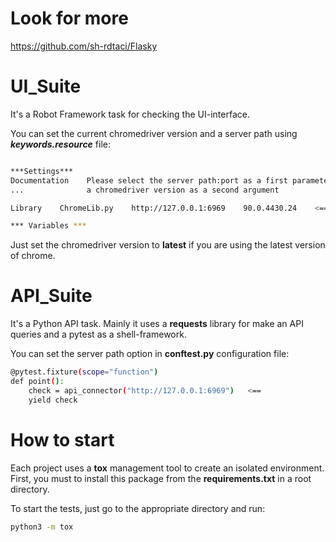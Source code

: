 # Look for more
https://github.com/sh-rdtaci/Flasky

# UI_Suite
It's a Robot Framework task for checking the UI-interface.

You can set the current chromedriver version and a server path using ***keywords.resource*** file:

```bash

***Settings***
Documentation    Please select the server path:port as a first parameter and
...              a chromedriver version as a second argument

Library    ChromeLib.py    http://127.0.0.1:6969    90.0.4430.24    <==

*** Variables ***
```
Just set the chromedriver version to **latest** if you are using the latest version of chrome.

# API_Suite
It's a Python API task.
Mainly it uses a **requests** library for make an API queries and a pytest as a shell-framework.

You can set the server path option in **conftest.py** configuration file:
```bash
@pytest.fixture(scope="function")
def point():
    check = api_connector("http://127.0.0.1:6969")   <==
    yield check

```

# How to start
Each project uses a **tox** management tool to create an isolated environment.
First, you must to install this package from the **requirements.txt** in a root directory.

To start the tests, just go to the appropriate directory and run:
```bash
python3 -m tox
```
